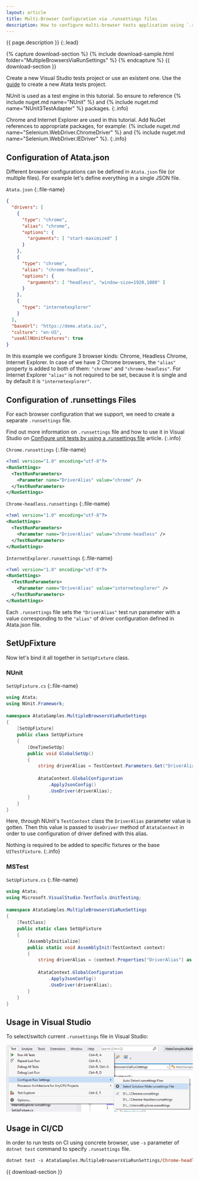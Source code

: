 ```yaml
---
layout: article
title: Multi-Browser Configuration via .runsettings files
description: How to configure multi-browser tests application using `.runsettings` files.
---
```


{{ page.description }}
{:.lead}

{% capture download-section %}
{% include download-sample.html folder="MultipleBrowsersViaRunSettings" %}
{% endcapture %}
{{ download-section }}

Create a new Visual Studio tests project or use an existent one.
Use the [guide](/getting-started/#installation) to create a new Atata tests project.

NUnit is used as a test engine in this tutorial.
So ensure to reference {% include nuget.md name="NUnit" %} and {% include nuget.md name="NUnit3TestAdapter" %} packages.
{:.info}

Chrome and Internet Explorer are used in this tutorial.
Add NuGet references to appropriate packages, for example: {% include nuget.md name="Selenium.WebDriver.ChromeDriver" %} and {% include nuget.md name="Selenium.WebDriver.IEDriver" %}.
{:.info}

## Configuration of Atata.json

Different browser configurations can be defined in `Atata.json` file (or multiple files).
For example let's define everything in a single JSON file.

`Atata.json`
{:.file-name}

```json
{
  "drivers": [
    {
      "type": "chrome",
      "alias": "chrome",
      "options": {
        "arguments": [ "start-maximized" ]
      }
    },
    {
      "type": "chrome",
      "alias": "chrome-headless",
      "options": {
        "arguments": [ "headless", "window-size=1920,1080" ]
      }
    },
    {
      "type": "internetexplorer"
    }
  ],
  "baseUrl": "https://demo.atata.io/",
  "culture": "en-US",
  "useAllNUnitFeatures": true
}
```

In this example we configure 3 browser kinds: Chrome, Headless Chrome, Internet Explorer.
In case of we have 2 Chrome browsers, the `"alias"` property is added to both of them: `"chrome"` and `"chrome-headless"`.
For Internet Explorer `"alias"` is not required to be set, because it is single and by default it is `"internetexplorer"`.

## Configuration of .runsettings Files

For each browser configuration that we support, we need to create a separate `.runsettings` file.

Find out more information on `.runsettings` file and how to use it in Visual Studio on
[Configure unit tests by using a .runsettings file](https://docs.microsoft.com/en-us/visualstudio/test/configure-unit-tests-by-using-a-dot-runsettings-file?view=vs-2019) article.
{:.info}

`Chrome.runsettings`
{:.file-name}

```xml
<?xml version="1.0" encoding="utf-8"?>
<RunSettings>
  <TestRunParameters>
    <Parameter name="DriverAlias" value="chrome" />
  </TestRunParameters>
</RunSettings>
```

`Chrome-headless.runsettings`
{:.file-name}

```xml
<?xml version="1.0" encoding="utf-8"?>
<RunSettings>
  <TestRunParameters>
    <Parameter name="DriverAlias" value="chrome-headless" />
  </TestRunParameters>
</RunSettings>
```

`InternetExplorer.runsettings`
{:.file-name}

```xml
<?xml version="1.0" encoding="utf-8"?>
<RunSettings>
  <TestRunParameters>
    <Parameter name="DriverAlias" value="internetexplorer" />
  </TestRunParameters>
</RunSettings>
```

Each `.runsettings` file sets the `"DriverAlias"` test run parameter with a value
corresponding to the `"alias"` of driver configuration defined in Atata.json file.

## SetUpFixture

Now let's bind it all together in `SetUpFixture` class.

### NUnit

`SetUpFixture.cs`
{:.file-name}

```cs
using Atata;
using NUnit.Framework;

namespace AtataSamples.MultipleBrowsersViaRunSettings
{
    [SetUpFixture]
    public class SetUpFixture
    {
        [OneTimeSetUp]
        public void GlobalSetUp()
        {
            string driverAlias = TestContext.Parameters.Get("DriverAlias", DriverAliases.Chrome);

            AtataContext.GlobalConfiguration
                .ApplyJsonConfig()
                .UseDriver(driverAlias);
        }
    }
}
```

Here, through NUnit's `TestContext` class the `DriverAlias` parameter value is gotten.
Then this value is passed to `UseDriver` method of `AtataContext` in order to use configuration of driver defined with this alias.

Nothing is required to be added to specific fixtures or the base `UITestFixture`.
{:.info}

### MSTest

`SetUpFixture.cs`
{:.file-name}

```cs
using Atata;
using Microsoft.VisualStudio.TestTools.UnitTesting;

namespace AtataSamples.MultipleBrowsersViaRunSettings
{
    [TestClass]
    public static class SetUpFixture
    {
        [AssemblyInitialize]
        public static void AssemblyInit(TestContext context)
        {
            string driverAlias = (context.Properties["DriverAlias"] as string) ?? DriverAliases.Chrome;

            AtataContext.GlobalConfiguration
                .ApplyJsonConfig()
                .UseDriver(driverAlias);
        }
    }
}
```

## Usage in Visual Studio

To select/switch current `.runsettings` file in Visual Studio:

![Visual Studio: Select .runsettings file](visual-studio-select-runsettings-file.png)

## Usage in CI/CD

In order to run tests on CI using concrete browser, use `-s` parameter of `dotnet test` command to specify `.runsettings` file.

```ps
dotnet test -s AtataSamples.MultipleBrowsersViaRunSettings/Chrome-headless.runsettings
```

{{ download-section }}